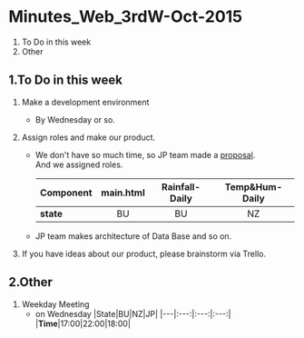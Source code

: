# Minutes_Web_3rdW-Oct-2015

1. To Do in this week
1. Other

## 1.To Do in this week

1. Make a development environment  
	* By Wednesday or so.
1. Assign roles and make our product.
	* We don't have so much time, so JP team made a [proposal](https://drive.google.com/file/d/0B6PTRu12AkpJcFRwa3g1WHNOMG8/view?usp=sharing).  
	  And we assigned roles.

	  |Component|main.html|Rainfall-Daily|Temp&Hum-Daily|  
	  |---|:---:|:---:|:---:|  
	  |**state**|BU|BU|NZ|  
	  
	* JP team makes architecture of Data Base and so on.

1. If you have ideas about our product, please brainstorm via Trello.


## 2.Other

1. Weekday Meeting
	* on Wednesday 
	  |State|BU|NZ|JP|
          |---|:---:|:---:|:---:|
          |**Time**|17:00|22:00|18:00|
